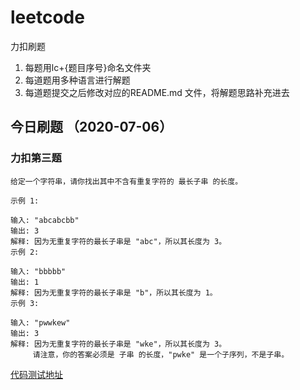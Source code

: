 # leetcode

力扣刷题

1. 每题用lc+{题目序号}命名文件夹
2. 每道题用多种语言进行解题
3. 每道题提交之后修改对应的README.md 文件，将解题思路补充进去


## 今日刷题 （2020-07-06）

### 力扣第三题

```
给定一个字符串，请你找出其中不含有重复字符的 最长子串 的长度。

示例 1:

输入: "abcabcbb"
输出: 3 
解释: 因为无重复字符的最长子串是 "abc"，所以其长度为 3。
示例 2:

输入: "bbbbb"
输出: 1
解释: 因为无重复字符的最长子串是 "b"，所以其长度为 1。
示例 3:

输入: "pwwkew"
输出: 3
解释: 因为无重复字符的最长子串是 "wke"，所以其长度为 3。
     请注意，你的答案必须是 子串 的长度，"pwke" 是一个子序列，不是子串。
```

[代码测试地址](https://leetcode-cn.com/problems/longest-substring-without-repeating-characters/)